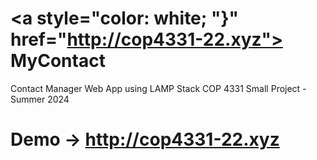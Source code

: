 # <h1> <a style="color: white; "}" href="http://cop4331-22.xyz"> MyContact</a></h1> 

Contact Manager Web App using LAMP Stack
COP 4331 Small Project - Summer 2024

# Demo &rarr; http://cop4331-22.xyz
